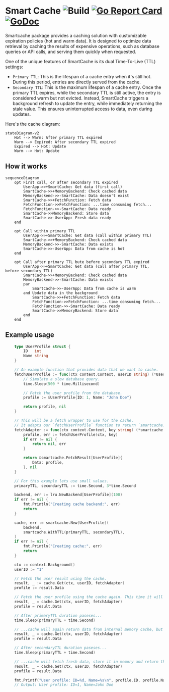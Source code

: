 # Smart Cache ![Build](https://github.com/m-zajac/smartcache/workflows/Build/badge.svg) [![Go Report Card](https://goreportcard.com/badge/github.com/m-zajac/smartcache)](https://goreportcard.com/report/github.com/m-zajac/smartcache) [![GoDoc](https://godoc.org/github.com/m-zajac/smartcache?status.svg)](http://godoc.org/github.com/m-zajac/smartcache)

Smartcache package provides a caching solution with customizable expiration policies (hot and warm data).
It is designed to optimize data retrieval by caching the results of expensive operations, such as database queries or API calls, and serving them quickly when requested.

One of the unique features of SmartCache is its dual Time-To-Live (TTL) settings:

- `Primary TTL`: This is the lifespan of a cache entry when it's still hot. During this period, entries are directly served from the cache.
- `Secondary TTL`: This is the maximum lifespan of a cache entry. Once the primary TTL expires, while the secondary TTL is still active, the entry is considered warm but not evicted. Instead, SmartCache triggers a background refresh to update the entry, while immediately returning the stale value. This ensures uninterrupted access to data, even during updates.

Here's the cache diagram:

```mermaid
stateDiagram-v2
    Hot --> Warm: After primary TTL expired
    Warm --> Expired: After secondary TTL expired
    Expired --> Hot: Update
    Warm --> Hot: Update
```

## How it works


```mermaid
sequenceDiagram
    opt First call, or after secondary TTL expired
        UserApp->>+SmartCache: Get data (first call)
        SmartCache->>+MemoryBackend: Check cached data
        MemoryBackend->>-SmartCache: Data doesn't exist
        SmartCache->>+FetchFunction: Fetch data
        FetchFunction->>FetchFunction: ...time consuming fetch...
        FetchFunction->>-SmartCache: Data ready
        SmartCache->>MemoryBackend: Store data
        SmartCache->>-UserApp: Fresh data ready
    end

    opt Call within primary TTL
        UserApp->>+SmartCache: Get data (call within primary TTL)
        SmartCache->>+MemoryBackend: Check cached data
        MemoryBackend->>-SmartCache: Data exists
        SmartCache->>-UserApp: Data from cache is hot
    end

    opt Call after primary TTL bute before secondary TTL expired
        UserApp->>+SmartCache: Get data (call after primary TTL, before secondary TTL)
        SmartCache->>+MemoryBackend: Check cached data
        MemoryBackend->>-SmartCache: Data exists
        par
            SmartCache->>-UserApp: Data from cache is warm
        and Update data in the background
            SmartCache->>+FetchFunction: Fetch data
            FetchFunction->>FetchFunction: ...time consuming fetch...
            FetchFunction->>-SmartCache: Data ready
            SmartCache->>MemoryBackend: Store data
        end
    end
```

## Example usage

```go
	type UserProfile struct {
		ID   int
		Name string
	}

	// An example function that provides data that we want to cache.
	fetchUserProfile := func(ctx context.Context, userID string) (*UserProfile, error) {
		// Simulate a slow database query.
		time.Sleep(500 * time.Millisecond)

		// Fetch the user profile from the database.
		profile := &UserProfile{ID: 1, Name: "John Doe"}

		return profile, nil
	}

	// This will be a fetch wrapper to use for the cache.
	// It adapts our `fetchUserProfile` function to return `smartcache.FetchResult`.
	fetchAdapter := func(ctx context.Context, key string) (*smartcache.FetchResult[UserProfile], error) {
		profile, err := fetchUserProfile(ctx, key)
		if err != nil {
			return nil, err
		}

		return &smartcache.FetchResult[UserProfile]{
			Data: profile,
		}, nil
	}

	// For this example lets use small values.
	primaryTTL, secondaryTTL := time.Second, 3*time.Second

	backend, err := lru.NewBackend[UserProfile](100)
	if err != nil {
		fmt.Println("Creating cache backend:", err)
		return
	}

	cache, err := smartcache.New[UserProfile](
		backend,
		smartcache.WithTTL(primaryTTL, secondaryTTL),
	)
	if err != nil {
		fmt.Println("Creating cache:", err)
		return
	}

	ctx := context.Background()
	userID := "1"

	// Fetch the user result using the cache.
	result, _ := cache.Get(ctx, userID, fetchAdapter)
	profile := result.Data

	// Fetch the user profile using the cache again. This time it will be returned from internal memory cache.
	result, _ = cache.Get(ctx, userID, fetchAdapter)
	profile = result.Data

	// After primaryTTL duration paseses...
	time.Sleep(primaryTTL + time.Second)

	// ...cache will again return data from internal memory cache, but after that the internal value will be updated in the background.
	result, _ = cache.Get(ctx, userID, fetchAdapter)
	profile = result.Data

	// After secondaryTTL duration paseses...
	time.Sleep(primaryTTL + time.Second)

	// ...cache will fetch fresh data, store it in memory and return the value.
	result, _ = cache.Get(ctx, userID, fetchAdapter)
	profile = result.Data

	fmt.Printf("User profile: ID=%d, Name=%s\n", profile.ID, profile.Name)
	// Output: User profile: ID=1, Name=John Doe
```